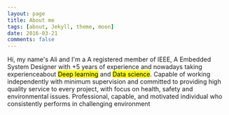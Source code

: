 ```yaml
---
layout: page
title: About me
tags: [about, Jekyll, theme, moon]
date: 2016-03-21
comments: false
---
```

    
Hi, my name's Ali and I'm a A registered member of IEEE,
A Embedded System Designer with +5 years of experience and
nowadays taking experienceabout <mark>Deep learning</mark> and <mark>Data
science</mark>. Capable of working independently with minimum
supervision and committed to providing high quality service to
every project, with focus on health, safety and environmental
issues. Professional, capable, and motivated individual who
consistently performs in challenging environment
